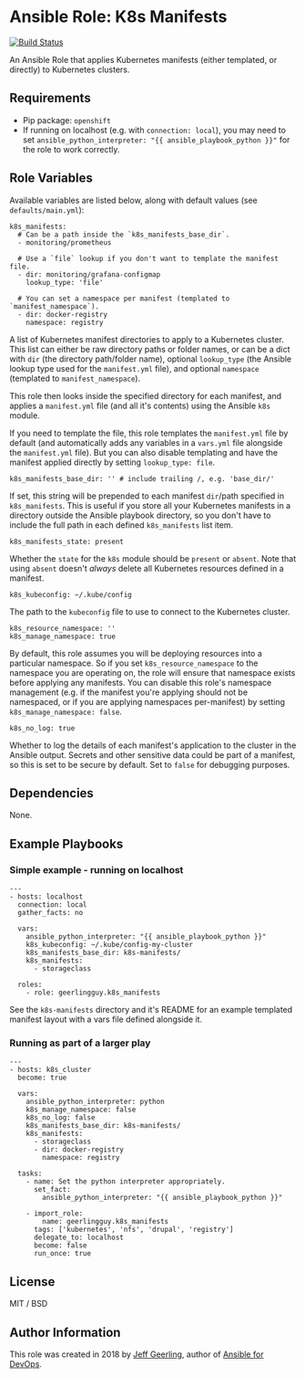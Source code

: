 # Ansible Role: K8s Manifests

[![Build Status](https://travis-ci.org/geerlingguy/ansible-role-k8s_manifests.svg?branch=master)](https://travis-ci.org/geerlingguy/ansible-role-k8s_manifests)

An Ansible Role that applies Kubernetes manifests (either templated, or directly) to Kubernetes clusters.

## Requirements

  - Pip package: `openshift`
  - If running on localhost (e.g. with `connection: local`), you may need to set `ansible_python_interpreter: "{{ ansible_playbook_python }}"` for the role to work correctly.

## Role Variables

Available variables are listed below, along with default values (see `defaults/main.yml`):

    k8s_manifests:
      # Can be a path inside the `k8s_manifests_base_dir`.
      - monitoring/prometheus
    
      # Use a `file` lookup if you don't want to template the manifest file.
      - dir: monitoring/grafana-configmap
        lookup_type: 'file'
    
      # You can set a namespace per manifest (templated to `manifest_namespace`).
      - dir: docker-registry
        namespace: registry

A list of Kubernetes manifest directories to apply to a Kubernetes cluster. This list can either be raw directory paths or folder names, or can be a dict with `dir` (the directory path/folder name), optional `lookup_type` (the Ansible lookup type used for the `manifest.yml` file), and optional `namespace` (templated to `manifest_namespace`).

This role then looks inside the specified directory for each manifest, and applies a `manifest.yml` file (and all it's contents) using the Ansible `k8s` module.

If you need to template the file, this role templates the `manifest.yml` file by default (and automatically adds any variables in a `vars.yml` file alongside the `manifest.yml` file). But you can also disable templating and have the manifest applied directly by setting `lookup_type: file`.

    k8s_manifests_base_dir: '' # include trailing /, e.g. 'base_dir/'

If set, this string will be prepended to each manifest `dir`/path specified in `k8s_manifests`. This is useful if you store all your Kubernetes manifests in a directory outside the Ansible playbook directory, so you don't have to include the full path in each defined `k8s_manifests` list item.

    k8s_manifests_state: present

Whether the `state` for the `k8s` module should be `present` or `absent`. Note that using `absent` doesn't _always_ delete all Kubernetes resources defined in a manifest.

    k8s_kubeconfig: ~/.kube/config

The path to the `kubeconfig` file to use to connect to the Kubernetes cluster.

    k8s_resource_namespace: ''
    k8s_manage_namespace: true

By default, this role assumes you will be deploying resources into a particular namespace. So if you set `k8s_resource_namespace` to the namespace you are operating on, the role will ensure that namespace exists before applying any manifests. You can disable this role's namespace management (e.g. if the manifest you're applying should not be namespaced, or if you are applying namespaces per-manifest) by setting `k8s_manage_namespace: false`.

    k8s_no_log: true

Whether to log the details of each manifest's application to the cluster in the Ansible output. Secrets and other sensitive data could be part of a manifest, so this is set to be secure by default. Set to `false` for debugging purposes.

## Dependencies

None.

## Example Playbooks

### Simple example - running on localhost

    ---
    - hosts: localhost
      connection: local
      gather_facts: no
    
      vars:
        ansible_python_interpreter: "{{ ansible_playbook_python }}"
        k8s_kubeconfig: ~/.kube/config-my-cluster
        k8s_manifests_base_dir: k8s-manifests/
        k8s_manifests:
          - storageclass
    
      roles:
        - role: geerlingguy.k8s_manifests

See the `k8s-manifests` directory and it's README for an example templated manifest layout with a vars file defined alongside it.

### Running as part of a larger play

    ---
    - hosts: k8s_cluster
      become: true
    
      vars:
        ansible_python_interpreter: python
        k8s_manage_namespace: false
        k8s_no_log: false
        k8s_manifests_base_dir: k8s-manifests/
        k8s_manifests:
          - storageclass
          - dir: docker-registry
            namespace: registry
    
      tasks:
        - name: Set the python interpreter appropriately.
          set_fact:
            ansible_python_interpreter: "{{ ansible_playbook_python }}"
    
        - import_role:
            name: geerlingguy.k8s_manifests
          tags: ['kubernetes', 'nfs', 'drupal', 'registry']
          delegate_to: localhost
          become: false
          run_once: true

## License

MIT / BSD

## Author Information

This role was created in 2018 by [Jeff Geerling](https://www.jeffgeerling.com/), author of [Ansible for DevOps](https://www.ansiblefordevops.com/).
